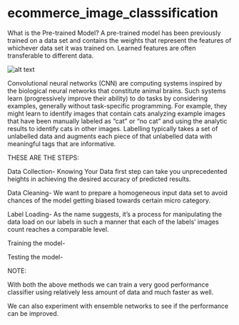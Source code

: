 # ecommerce_image_classsification

What is the Pre-trained Model?
A pre-trained model has been previously trained on a data set and contains the weights that represent the features of whichever data set it was trained on. Learned features are often transferable to different data.

![alt text](https://www.google.com/url?sa=i&url=https%3A%2F%2Fwww.slideshare.net%2FChristopherBonnettPh%2Fecommerce-product-classification-with-deep-learning-and-random-forests&psig=AOvVaw0s8-BHt_598uuxwslpRYyc&ust=1594562343696000&source=images&cd=vfe&ved=0CAIQjRxqFwoTCMCPs--txeoCFQAAAAAdAAAAABAJ)

Convolutional neural networks (CNN) are computing systems inspired by the biological neural networks that constitute animal brains. Such systems learn (progressively improve their ability) to do tasks by considering examples, generally without task-specific programming. For example, they might learn to identify images that contain cats analyzing example images that have been manually labeled as “cat” or “no cat” and using the analytic results to identify cats in other images. Labelling typically takes a set of unlabelled data and augments each piece of that unlabelled data with meaningful tags that are informative.

THESE ARE THE STEPS:

Data Collection-
Knowing Your Data first step can take you unprecedented heights in achieving the desired accuracy of predicted results.

Data Cleaning-
We want to prepare a homogeneous input data set to avoid chances of the model getting biased towards certain micro category.

Label Loading-
As the name suggests, it’s a process for manipulating the data load on our labels in such a manner that each of the labels’ images count reaches a comparable level.

Training the model-

Testing the model-

NOTE:

With both the above methods we can train a very good performance classifier using relatively less amount of data and much faster as well.

We can also experiment with ensemble networks to see if the performance can be improved.

